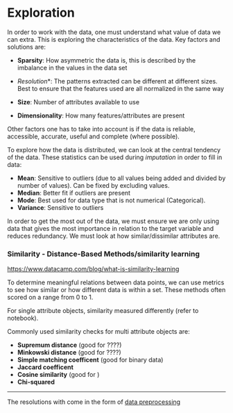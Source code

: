 # Exploration
In order to work with the data, one must understand what value of data we can extra. This is exploring the characteristics
of the data. Key factors and solutions are:
- **Sparsity**: How asymmetric the data is, this is described by the imbalance in the values in the data set

- *Resolution**: The patterns extracted can be different at different sizes. Best to ensure that the features used are all normalized 
in the same way

- **Size**: Number of attributes available to use

- **Dimensionality**: How many features/attributes are present

Other factors one has to take into account is if the data is reliable, accessible, accurate, useful and complete (where possible).

To explore how the data is distributed, we can look at the central tendency of the data. These statistics can be used during *imputation* 
in order to fill in data:
- **Mean**: Sensitive to outliers (due to all values being added and divided by number of values). Can be fixed by excluding values.
- **Median**: Better fit if outliers are present
- **Mode**: Best used for data type that is not numerical (Categorical).
- **Variance**: Sensitive to outliers

In order to get the most out of the data, we must ensure we are only using data that gives the most importance in relation to the target variable 
and reduces redundancy. We must look at how similar/dissimilar attributes are.

### Similarity - Distance-Based Methods/similarity learning

https://www.datacamp.com/blog/what-is-similarity-learning

To determine meaningful relations between data points, we can use metrics to see how similar or how different data is within a set.
These methods often scored on a range from 0 to 1. 

For single attribute objects, similarity measured differently (refer to notebook).

Commonly used similarity checks for multi attribute objects are:
- **Supremum distance** (good for ????)
- **Minkowski distance** (good for ????)
- **Simple matching coefficent** (good for binary data)
- **Jaccard coefficent** 
- **Cosine similarity** (good for )
- **Chi-squared**

____

The resolutions with come in the form of [data preprocessing](data_preprocessing.md)